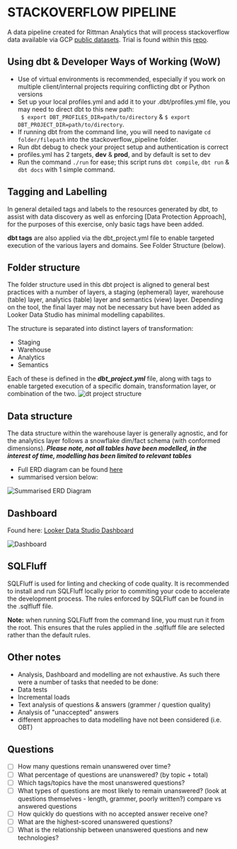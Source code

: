 # **STACKOVERFLOW PIPELINE**
A data pipeline created for Rittman Analytics that will process stackoverflow data available via GCP [public datasets](https://cloud.google.com/blog/products/gcp/google-bigquery-public-datasets-now-include-stack-overflow-q-a).
Trial is found within this [repo](https://github.com/rittmananalytics/analytics_engineer_trial).

## Using dbt & Developer Ways of Working (WoW)
- Use of virtual environments is recommended, especially if you work on multiple client/internal projects requiring conflicting dbt or Python versions
- Set up your local profiles.yml and add it to your .dbt/profiles.yml file, you may need to direct dbt to this new path:  
 ``` $ export DBT_PROFILES_DIR=path/to/directory``` & ```$ export DBT_PROJECT_DIR=path/to/directory```.
- If running dbt from the command line, you will need to navigate ```cd folder/filepath``` into the stackoverflow_pipeline folder. 
- Run dbt debug to check your project setup and authentication is correct
- profiles.yml has 2 targets, **dev** & **prod**, and by default is set to dev
- Run the command ```./run``` for ease; this script runs ```dbt compile```, ```dbt run``` & ```dbt docs``` with 1 simple command.


## Tagging and Labelling

In general detailed tags and labels to the resources generated by dbt, to assist with data discovery as well as enforcing [Data Protection Approach], for the purposes of this exercise, only basic tags have been added.

**dbt tags** are also applied via the dbt_project.yml file to enable targeted execution of the various layers and domains. See Folder Structure (below).

## Folder structure

The folder structure used in this dbt project is aligned to general best practices with a number of layers, a staging (ephemeral) layer,  warehouse (table) layer, analytics (table) layer and semantics (view) layer.  Depending on the tool, the final layer may not be necessary but have been added as Looker Data Studio has minimal modelling capabilites. 

The structure is separated into distinct layers of transformation:
- Staging
- Warehouse
- Analytics
- Semantics

Each of these is defined in the ***dbt_project.yml*** file, along with tags to enable targeted execution of a specific domain, transformation layer, or combination of the two.
![dt project structure](assets/dbt_project_structure.png)

## Data structure

The data structure within the warehouse layer is generally agnostic, and for the analytics layer follows a snowflake dim/fact schema (with conformed dimensions).  ***Please note, not all tables have been modelled, in the interest of time, modelling has been limited to relevant tables***  

- Full ERD diagram can be found [here](https://lucid.app/lucidchart/bca77f31-3eac-44b2-a93f-29b5fb831bab/edit?viewport_loc=66%2C375%2C2607%2C1422%2C0_0&invitationId=inv_73b3d199-5478-493a-9019-4c9a049c13f4)
- summarised version below:

![Summarised ERD Diagram](assets/StackoverflowStarSchema.png)

## Dashboard

Found here: [Looker Data Studio Dashboard](https://lookerstudio.google.com/u/0/reporting/5cdffd8c-55c9-4779-acfc-cbaa73ac9bdb/page/tLuTE/edit)

![Dashboard](assets/Dashboard_v3.png)

## SQLFluff

SQLFluff is used for linting and checking of code quality.  It is recommended to install and run SQLFluff locally prior to commiting your code to accelerate the development process. The rules enforced by SQLFluff can be found in the .sqlfluff file.

**Note:** when running SQLFluff from the command line, you must run it from the root. This ensures that the rules applied in the .sqlfluff file are selected rather than the default rules.  


## Other notes

- Analysis, Dashboard and modelling are not exhaustive.  As such there were a number of tasks that needed to be done:
- Data tests
- Incremental loads
- Text analysis of questions & answers (grammer / question quality)
- Analysis of "unaccepted" answers
- different approaches to data modelling have not been considered (i.e. OBT)


## Questions

- [ ] How many questions remain unanswered over time?
- [ ] What percentage of questions are unanswered? (by topic + total)
- [ ] Which tags/topics have the most unanswered questions?
- [ ] What types of questions are most likely to remain unanswered? (look at questions themselves - length, grammer, poorly written?) compare vs answered questions
- [ ] How quickly do questions with no accepted answer receive one?
- [ ] What are the highest-scored unanswered questions?
- [ ] What is the relationship between unanswered questions and new technologies?
